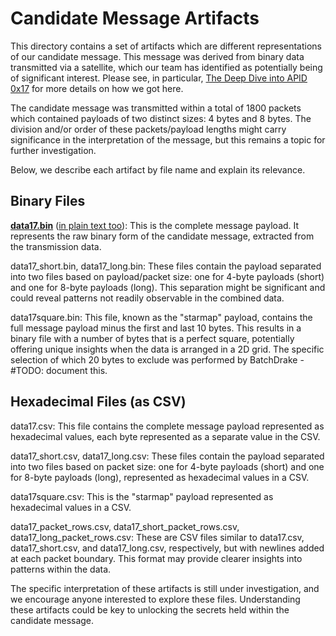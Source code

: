 # Candidate Message Artifacts
This directory contains a set of artifacts which are different representations of our candidate message. This message was derived from binary data transmitted via a satellite, which our team has identified as potentially being of significant interest. Please see, in particular, [The Deep Dive into APID 0x17](../../APID_Streams/analysis/README.md) for more details on how we got here.

The candidate message was transmitted within a total of 1800 packets which contained payloads of two distinct sizes: 4 bytes and 8 bytes. The division and/or order of these packets/payload lengths might carry significance in the interpretation of the message, but this remains a topic for further investigation.

Below, we describe each artifact by file name and explain its relevance.

## Binary Files
**[data17.bin](data17.bin)** ([in plain text too](data17.txt)): This is the complete message payload. It represents the raw binary form of the candidate message, extracted from the transmission data.

data17_short.bin, data17_long.bin: These files contain the payload separated into two files based on payload/packet size: one for 4-byte payloads (short) and one for 8-byte payloads (long). This separation might be significant and could reveal patterns not readily observable in the combined data.

data17square.bin: This file, known as the "starmap" payload, contains the full message payload minus the first and last 10 bytes. This results in a binary file with a number of bytes that is a perfect square, potentially offering unique insights when the data is arranged in a 2D grid. The specific selection of which 20 bytes to exclude was performed by BatchDrake - #TODO: document this.

## Hexadecimal Files (as CSV)
data17.csv: This file contains the complete message payload represented as hexadecimal values, each byte represented as a separate value in the CSV.

data17_short.csv, data17_long.csv: These files contain the payload separated into two files based on packet size: one for 4-byte payloads (short) and one for 8-byte payloads (long), represented as hexadecimal values in a CSV.

data17square.csv: This is the "starmap" payload represented as hexadecimal values in a CSV.

data17_packet_rows.csv, data17_short_packet_rows.csv, data17_long_packet_rows.csv: These are CSV files similar to data17.csv, data17_short.csv, and data17_long.csv, respectively, but with newlines added at each packet boundary. This format may provide clearer insights into patterns within the data.

The specific interpretation of these artifacts is still under investigation, and we encourage anyone interested to explore these files. Understanding these artifacts could be key to unlocking the secrets held within the candidate message.
